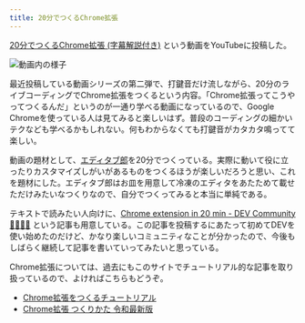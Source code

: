 ```yaml
---
title: 20分でつくるChrome拡張
---
```

[20分でつくるChrome拡張 (字幕解説付き)](https://www.youtube.com/watch?v=B5wdRcv-zQA&ab_channel=r7kamura) という動画をYouTubeに投稿した。

![](https://lh3.googleusercontent.com/docs/AG8NV2YQUdG6LcAI78B10VbKyEySabuzr9ccfaEHMoB-oQ2Vg2lDh4hXTQG4og_eWUyu2hq3z08PeqjQKsPm8w18M7JSmAQfTvbvSfT_YAR1QTRmyg6K02FdddMBjKPLy7jO6A4tus3sg0tEX-W7PAUJUF4sCKgUD3WmgtlDDizixnhI2Lx8a_gjAarOWJWM9ADPdicfMA4WxK1brbKe-tfCz1VSwyCtJMk-xPaa5OFN6_Cb8pdDxmZlZroOji85AsFzB6oMRpja745IUQ-VvfuOo45uDXIFQ1B3JN2ouh1he5rH4fkinV6krzOWT64i1Ir4hnbyCrTaItIVZpkMSdaedWIgssve3hobViAm5ZJG5o0sRVJClOCtokYWrKjUWyOj2Dxwhn7NLJFy3D9nA9znSHK00HFPqFIMFDE14TelyYj4PYBFJ-ID4SgUkz9Xkz3pN8vUPuQhXypd3FUNyg1UapYbMVInYr_LMHfT--A1XK_KJlWMMPgYtkFok22YlTc7e_prkMjJpceAviqmSnBjLAdSNKnjPo6B6z1qH-63YejBXYgxGCQINSCvqhSh8MnBhAQEjn4jWZM6T2_41ErTXqSGDUCi42YghgHRg9EV7L942irKq1HHIJ1TvcS79DpTuGwNRnGPRTUACg8jn4PB3xblvKY5ZImwgjEETsFvpIA8vdiJyY_UIzrqMdP0xGzWdZIeR8hrjVW_6mJ5-QW-_G5rxcujvQposr08oM5H36QvhKBMtKpxuoW2LZCKNOnlRgaw76WRVWM8dX-eWTCYgWsRC9wGjBV2pBkbBjhWLMjSLKRk7dS0cpO2vi7REUgl3TwfJ4nVAberh2QXDQAB54HI4-PGH2TFqS7Kt_mAtqd4a03aXFRb1LWsZM3A17G_g1OIqLCVmEeQgVddlzQXtrNrdjxac8l9fedgmsix9QlNVXraburUnfHmO42dfrAkHXsTeXQkdtOVx51BJoKwkoWCv4b2HSHnSCn8iBJTVQabDNpm83J-4O1isNZGjPpKwHjHMNlu88AHL__0nO3G4ndjp6O2U5v2CxMB1-jGxfh5w2CIdb_DubScyL4Y2iBc8HJSkTI6FlysVCvk9FL3oqXg9sJU3GmoT-hJYq42EjoOVP9mg79Ri_QkmRHQrRo6Ihk9BswHOfNJs-vlIZnvVJKdW-_oox68krIiPZaY4_eAZTLtLTkCW2BcVXnOgGsKSLe9ld5oA2oYbZmZnzBy8i-mJJBuRTtPx5aGlA42z4nCLhh1NA "動画内の様子")

最近投稿している動画シリーズの第二弾で、打鍵音だけ流しながら、20分のライブコーディングでChrome拡張をつくるという内容。「Chrome拡張ってこうやってつくるんだ」というのが一通り学べる動画になっているので、Google Chromeを使っている人は見てみると楽しいはず。普段のコーディングの細かいテクなども学べるかもしれない。何もわからなくても打鍵音がカタカタ鳴ってて楽しい。

動画の題材として、[エディタブ郎](https://r7kamura.com/articles/2022-07-17-editabro)を20分でつくっている。実際に動いて役に立ったりカスタマイズしがいがあるものをつくるほうが楽しいだろうと思い、これを題材にした。エディタブ郎はお皿を用意して冷凍のエディタをあたためて載せただけみたいなつくりなので、自分でつくってみると本当に単純である。

テキストで読みたい人向けに、[Chrome extension in 20 min - DEV Community 👩‍💻👨‍💻](https://dev.to/r7kamura/chrome-extension-in-20-minutes-47ej) という記事も用意している。この記事を投稿するにあたって初めてDEVを使い始めたのだけど、かなり楽しいコミュニティなことが分かったので、今後もしばらく継続して記事を書いていってみたいと思っている。

Chrome拡張については、過去にもこのサイトでチュートリアル的な記事を取り扱っているので、よければこちらもどうぞ。

*   [Chrome拡張をつくるチュートリアル](https://r7kamura.com/articles/2022-05-18-learn-chrome-extention-in-y-minutes)
*   [Chrome拡張 つくりかた 令和最新版](https://r7kamura.com/articles/2022-05-07-chrome-extension-dev-2022)

